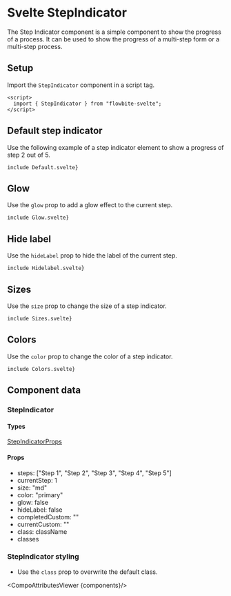 # Svelte StepIndicator


The Step Indicator component is a simple component to show the progress of a process. It can be used to show the progress of a multi-step form or a multi-step process.

## Setup

Import the `StepIndicator` component in a script tag.

```svelte
<script>
  import { StepIndicator } from "flowbite-svelte";
</script>
```

## Default step indicator

Use the following example of a step indicator element to show a progress of step 2 out of 5.

```svelte
include Default.svelte}
```

## Glow

Use the `glow` prop to add a glow effect to the current step.

```svelte
include Glow.svelte}
```

## Hide label

Use the `hideLabel` prop to hide the label of the current step.

```svelte
include Hidelabel.svelte}
```

## Sizes

Use the `size` prop to change the size of a step indicator.

```svelte
include Sizes.svelte}
```

## Colors

Use the `color` prop to change the color of a step indicator.

```svelte
include Colors.svelte}
```

## Component data

### StepIndicator

#### Types

[StepIndicatorProps](https://github.com/themesberg/flowbite-svelte/blob/main/src/lib/types.ts#L1519)

#### Props

- steps: ["Step 1", "Step 2", "Step 3", "Step 4", "Step 5"]
- currentStep: 1
- size: "md"
- color: "primary"
- glow: false
- hideLabel: false
- completedCustom: ""
- currentCustom: ""
- class: className
- classes


### StepIndicator styling

- Use the `class` prop to overwrite the default class.

<CompoAttributesViewer {components}/>
